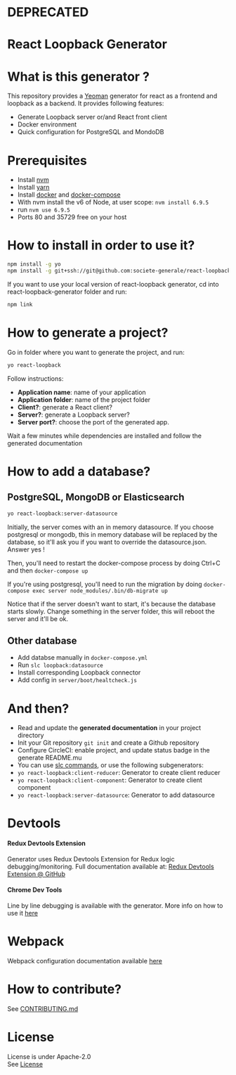 # DEPRECATED

React Loopback Generator
====================

What is this generator ?
========================

This repository provides a [Yeoman](http://yeoman.io/) generator for react as a frontend and loopback as a backend.
It provides following features:

 * Generate Loopback server or/and React front client
 * Docker environment
 * Quick configuration for PostgreSQL and MondoDB

Prerequisites
=============

 * Install [nvm](https://github.com/creationix/nvm)
 * Install [yarn](https://yarnpkg.com/fr/)
 * Install [docker](https://docs.docker.com/engine/installation/) and [docker-compose](https://docs.docker.com/compose/install/)
 * With nvm install the v6 of Node, at user scope: `nvm install 6.9.5`
 * run `nvm use 6.9.5`
 * Ports 80 and 35729 free on your host

How to install in order to use it?
==================================

``` bash
npm install -g yo
npm install -g git+ssh://git@github.com:societe-generale/react-loopback-generator.git
```

If you want to use your local version of react-loopback generator, cd into react-loopback-generator folder and run:
``` bash
npm link
```

How to generate a project?
==================================

Go in folder where you want to generate the project, and run:

``` bash
yo react-loopback
```

Follow instructions:

 * **Application name**: name of your application
 * **Application folder**: name of the project folder
 * **Client?**: generate a React client?
 * **Server?**: generate a Loopback server?
 * **Server port?**: choose the port of the generated app.

Wait a few minutes while dependencies are installed and follow the generated documentation

How to add a database?
======================

PostgreSQL, MongoDB or Elasticsearch
------------------------------------

``` bash
yo react-loopback:server-datasource
```

Initially, the server comes with an in memory datasource. If you choose postgresql or mongodb, this in memory database will be replaced by the database, so it'll ask you if you want to override the datasource.json. Answer yes !

Then, you'll need to restart the docker-compose process by doing Ctrl+C and then `docker-compose up`

If you're using postgresql, you'll need to run the migration by doing `docker-compose exec server node_modules/.bin/db-migrate up`

Notice that if the server doesn't want to start, it's because the database starts slowly. Change something in the server folder, this will reboot the server and it'll be ok.

Other database
--------------

 * Add databse manually in  `docker-compose.yml`
 * Run `slc loopback:datasource`
 * Install corresponding Loopback connector
 * Add config in `server/boot/healtcheck.js`

And then?
=========

 * Read and update the **generated documentation** in your project directory
 * Init your Git repository `git init` and create a Github repository
 * Configure CircleCI: enable project, and update status badge in the generate README.mu
 * You can use [slc commands](https://docs.strongloop.com/display/public/LB/Command-line+reference), or use the following subgenerators:
  * `yo react-loopback:client-reducer`: Generator to create client reducer
  * `yo react-loopback:client-component`: Generator to create client component
  * `yo react-loopback:server-datasource`: Generator to add datasource

Devtools
========================

#### Redux Devtools Extension
Generator uses Redux Devtools Extension for Redux logic debugging/monitoring.
Full documentation available at: [Redux Devtools Extension @ GitHub](https://github.com/zalmoxisus/redux-devtools-extension)

#### Chrome Dev Tools
Line by line debugging is available with the generator. More info on how to use it [here](https://blog.hospodarets.com/nodejs-debugging-in-chrome-devtools)

Webpack
=======

Webpack configuration documentation available [here](documentation/webpack.md)

How to contribute?
==================

See [CONTRIBUTING.md](CONTRIBUTING.md)

License
========

License is under Apache-2.0  
See [License](LICENSE.txt)  

